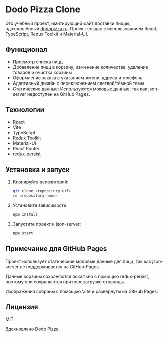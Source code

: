 # Dodo Pizza Clone

Это учебный проект, имитирующий сайт доставки пиццы, вдохновлённый [dodopizza.ru](https://dodopizza.ru). Проект создан с использованием React, TypeScript, Redux Toolkit и Material-UI.

## Функционал

- Просмотр списка пицц
- Добавление пицц в корзину, изменение количества, удаление товаров и очистка корзины
- Оформление заказа с указанием имени, адреса и телефона
- Адаптивный дизайн с переключением светлой/тёмной темы
- Статические данные: Используются моковые данные, так как json-server недоступен на GitHub Pages.

## Технологии

- React
- Vite
- TypeScript
- Redux Toolkit
- Material-UI
- React Router
- redux-persist

## Установка и запуск

1.  Клонируйте репозиторий:
    ```bash
    git clone <repository-url>
    cd <repository-name>
    ```
2.  Установите зависимости:
    ```bash
    npm install
    ```
3.  Запустите проект и json-server:
    ```bash
    npm start
    ```

## Примечание для GitHub Pages

Проект использует статические моковые данные для пицц, так как json-server не поддерживается на GitHub Pages.

Данные корзины сохраняются локально с помощью redux-persist, поэтому они сохраняются при перезагрузке страницы.

Изображения собраны с помощью Vite и развёрнуты на GitHub Pages.

## Лицензия

MIT

Вдохновлено Dodo Pizza.
